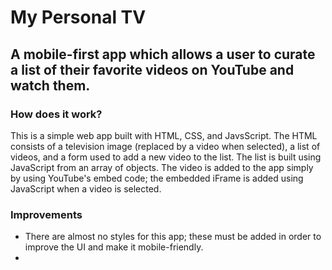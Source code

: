 # My Personal TV
## A mobile-first app which allows a user to curate a list of their favorite videos on YouTube and watch them.

### How does it work?

This is a simple web app built with HTML, CSS, and JavsScript.  The HTML consists of a television image (replaced by a video when selected), a list of videos, and a form used to add a new video to the list.  The list is built using JavaScript from an array of objects.  The video is added to the app simply by using YouTube's embed code; the embedded iFrame is added using JavaScript when a video is selected.

### Improvements

- There are almost no styles for this app; these must be added in order to improve the UI and make it mobile-friendly.
- 

